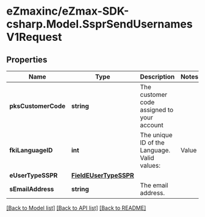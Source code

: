 
# eZmaxinc/eZmax-SDK-csharp.Model.SsprSendUsernamesV1Request

## Properties

Name | Type | Description | Notes
------------ | ------------- | ------------- | -------------
**pksCustomerCode** | **string** | The customer code assigned to your account | 
**fkiLanguageID** | **int** | The unique ID of the Language.  Valid values:  |Value|Description| |-|-| |1|French| |2|English| | 
**eUserTypeSSPR** | [**FieldEUserTypeSSPR**](FieldEUserTypeSSPR.md) |  | 
**sEmailAddress** | **string** | The email address. | 

[[Back to Model list]](../README.md#documentation-for-models)
[[Back to API list]](../README.md#documentation-for-api-endpoints)
[[Back to README]](../README.md)

